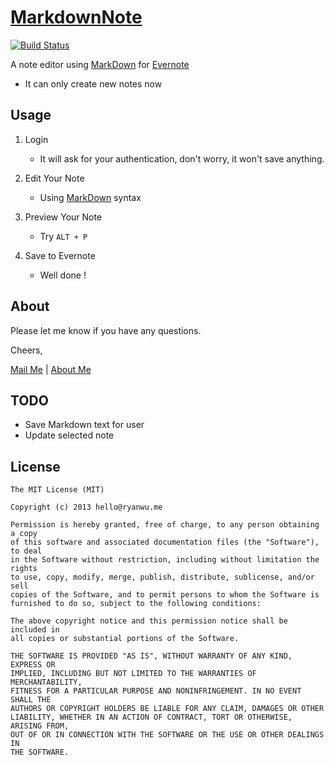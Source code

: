 [MarkdownNote](http://mdnote.ryanwu.me)
========================================

[![Build Status](https://travis-ci.org/flyworld/MarkdownNote.png?branch=master)](https://travis-ci.org/flyworld/MarkdownNote)

A note editor using [MarkDown](http://daringfireball.net/projects/markdown/syntax) for [Evernote](https://evernote.com/)

* It can only create new notes now

## Usage
1. Login
	* It will ask for your authentication, don't worry, it won't save anything.
    
1. Edit Your Note
	* Using [MarkDown](http://daringfireball.net/projects/markdown/syntax) syntax

1. Preview Your Note
	* Try ```ALT + P```

1. Save to Evernote
	* Well done !


## About
Please let me know if you have any questions.

Cheers,

[Mail Me](hello@ryanwu.me) | [About Me](http://blog.ryanwu.me)


## TODO
* Save Markdown text for user
* Update selected note


## License
	The MIT License (MIT)

    Copyright (c) 2013 hello@ryanwu.me

    Permission is hereby granted, free of charge, to any person obtaining a copy
    of this software and associated documentation files (the "Software"), to deal
    in the Software without restriction, including without limitation the rights
    to use, copy, modify, merge, publish, distribute, sublicense, and/or sell
    copies of the Software, and to permit persons to whom the Software is
    furnished to do so, subject to the following conditions:

    The above copyright notice and this permission notice shall be included in
    all copies or substantial portions of the Software.

    THE SOFTWARE IS PROVIDED "AS IS", WITHOUT WARRANTY OF ANY KIND, EXPRESS OR
    IMPLIED, INCLUDING BUT NOT LIMITED TO THE WARRANTIES OF MERCHANTABILITY,
    FITNESS FOR A PARTICULAR PURPOSE AND NONINFRINGEMENT. IN NO EVENT SHALL THE
    AUTHORS OR COPYRIGHT HOLDERS BE LIABLE FOR ANY CLAIM, DAMAGES OR OTHER
    LIABILITY, WHETHER IN AN ACTION OF CONTRACT, TORT OR OTHERWISE, ARISING FROM,
    OUT OF OR IN CONNECTION WITH THE SOFTWARE OR THE USE OR OTHER DEALINGS IN
    THE SOFTWARE.


    
